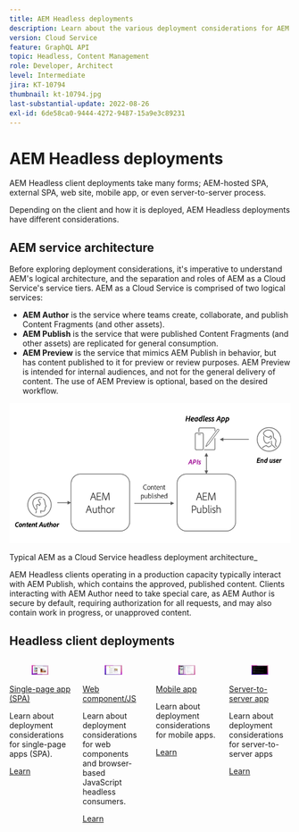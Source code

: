 ```yaml
---
title: AEM Headless deployments
description: Learn about the various deployment considerations for AEM Headless apps.
version: Cloud Service
feature: GraphQL API
topic: Headless, Content Management
role: Developer, Architect
level: Intermediate
jira: KT-10794
thumbnail: kt-10794.jpg
last-substantial-update: 2022-08-26
exl-id: 6de58ca0-9444-4272-9487-15a9e3c89231
---
```

# AEM Headless deployments

AEM Headless client deployments take many forms; AEM-hosted SPA, external SPA, web site, mobile app, or even server-to-server process. 

Depending on the client and how it is deployed, AEM Headless deployments have different considerations. 

## AEM service architecture

Before exploring deployment considerations, it's imperative to understand AEM's logical architecture, and the separation and roles of AEM as a Cloud Service's service tiers. AEM as a Cloud Service is comprised of two logical services:

+ __AEM Author__ is the service where teams create, collaborate, and publish Content Fragments (and other assets).
+ __AEM Publish__ is the service that were published Content Fragments (and other assets) are replicated for general consumption.
+ __AEM Preview__ is the service that mimics AEM Publish in behavior, but has content published to it for preview or review purposes. AEM Preview is intended for internal audiences, and not for the general delivery of content. The use of AEM Preview is optional, based on the desired workflow.

![AEM service architecture](./assets/overview/aem-service-architecture.png)

Typical AEM as a Cloud Service headless deployment architecture_

AEM Headless clients operating in a production capacity typically interact with AEM Publish, which contains the approved, published content. Clients interacting with AEM Author need to take special care, as AEM Author is secure by default, requiring authorization for all requests, and may also contain work in progress, or unapproved content.

## Headless client deployments

<div class="columns is-multiline">
    <!-- Single-page App (SPA) -->
    <div class="column is-half-tablet is-half-desktop is-one-third-widescreen" aria-label="Single-page App (SPA)" tabindex="0">
       <div class="card">
           <div class="card-image">
               <figure class="image is-16by9">
                   <a href="./spa.md" title="Single-page App (SPA)" tabindex="-1">
                       <img class="is-bordered-r-small" src="./assets/spa/spa-card.png" alt="Single-page apps (SPA)">
                   </a>
               </figure>
           </div>
           <div class="card-content is-padded-small">
               <div class="content">
                   <p class="headline is-size-6 has-text-weight-bold"><a href="./spa.md" title="Single-page App (SPA)">Single-page app (SPA)</a></p>
                   <p class="is-size-6">Learn about deployment considerations for single-page apps (SPA).</p>
                   <a href="./spa.md" class="spectrum-Button spectrum-Button--outline spectrum-Button--primary spectrum-Button--sizeM">
                       <span class="spectrum-Button-label has-no-wrap has-text-weight-bold">Learn</span>
                   </a>
               </div>
           </div>
       </div>
    </div>
<!-- Web component/JS -->
<div class="column is-half-tablet is-half-desktop is-one-third-widescreen" aria-label="Web component/JS" tabindex="0">
   <div class="card">
       <div class="card-image">
           <figure class="image is-16by9">
               <a href="./web-component.md" title="Web component/JS" tabindex="-1">
                   <img class="is-bordered-r-small" src="./assets/web-component/web-component-card.png" alt="Web component/JS">
               </a>
           </figure>
       </div>
       <div class="card-content is-padded-small">
           <div class="content">
               <p class="headline is-size-6 has-text-weight-bold"><a href="./web-component.md" title="Web component/JS">Web component/JS</a></p>
               <p class="is-size-6">Learn about deployment considerations for web components and browser-based JavaScript headless consumers.</p>
               <a href="./web-component.md" class="spectrum-Button spectrum-Button--outline spectrum-Button--primary spectrum-Button--sizeM">
                   <span class="spectrum-Button-label has-no-wrap has-text-weight-bold">Learn</span>
               </a>
           </div>
       </div>
   </div>
</div>
<!-- Mobile apps -->
<div class="column is-half-tablet is-half-desktop is-one-third-widescreen" aria-label="Mobile apps" tabindex="0">
   <div class="card">
       <div class="card-image">
           <figure class="image is-16by9">
               <a href="./mobile.md" title="Mobile apps" tabindex="-1">
                   <img class="is-bordered-r-small" src="./assets/mobile/mobile-card.png" alt="Mobile apps">
               </a>
           </figure>
       </div>
       <div class="card-content is-padded-small">
           <div class="content">
               <p class="headline is-size-6 has-text-weight-bold"><a href="./mobile.md" title="Mobile apps">Mobile app</a></p>
               <p class="is-size-6">Learn about deployment considerations for mobile apps.</p>
               <a href="./mobile.md" class="spectrum-Button spectrum-Button--outline spectrum-Button--primary spectrum-Button--sizeM">
                   <span class="spectrum-Button-label has-no-wrap has-text-weight-bold">Learn</span>
               </a>
           </div>
       </div>
   </div>
</div>
<!-- Server-to-server apps -->
<div class="column is-half-tablet is-half-desktop is-one-third-widescreen" aria-label="Server-to-server apps" tabindex="0">
   <div class="card">
       <div class="card-image">
           <figure class="image is-16by9">
               <a href="./server-to-server.md" title="Server-to-server apps" tabindex="-1">
                   <img class="is-bordered-r-small" src="./assets/server-to-server/server-to-server-card.png" alt="Server-to-server apps">
               </a>
           </figure>
       </div>
       <div class="card-content is-padded-small">
           <div class="content">
               <p class="headline is-size-6 has-text-weight-bold"><a href="./server-to-server.md" title="Server-to-server apps">Server-to-server app</a></p>
               <p class="is-size-6">Learn about deployment considerations for server-to-server apps</p>
               <a href="./server-to-server.md" class="spectrum-Button spectrum-Button--outline spectrum-Button--primary spectrum-Button--sizeM">
                   <span class="spectrum-Button-label has-no-wrap has-text-weight-bold">Learn</span>
               </a>
           </div>
       </div>
   </div>
</div>
</div>

